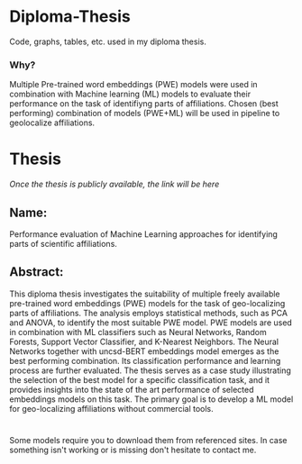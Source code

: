 # Diploma-Thesis
Code, graphs, tables, etc. used in my diploma thesis.

### Why?
Multiple Pre-trained word embeddings (PWE) models were used in combination with Machine learning (ML) models to evaluate their performance on the task of identifiyng parts of affiliations.
Chosen (best performing) combination of models (PWE+ML) will be used in pipeline to geolocalize affiliations.


# Thesis
*Once the thesis is publicly available, the link will be here*
## Name:
Performance evaluation of Machine Learning approaches for identifying parts of scientific affiliations.
## Abstract:
This diploma thesis investigates the suitability of multiple freely available pre-trained word embeddings (PWE) models for the task of geo-localizing parts of affiliations. The analysis employs statistical methods, such as PCA and ANOVA, to identify the most suitable PWE model. PWE models are used in combination with ML classifiers such as Neural Networks, Random Forests, Support Vector Classifier, and K-Nearest Neighbors. The Neural Networks together with uncsd-BERT embeddings model emerges as the best performing combination. Its classification performance and learning process are further evaluated. The thesis serves as a case study illustrating the selection of the best model for a specific classification task, and it provides insights into the state of the art performance of selected embeddings models on this task. The primary goal is to develop a ML model for geo-localizing affiliations without commercial tools.
#
Some models require you to download them from referenced sites.
In case something isn't working or is missing don't hesitate to contact me.

